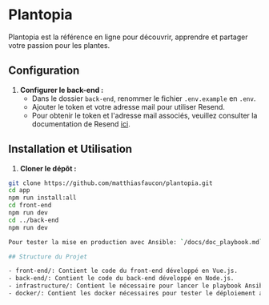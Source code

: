 # Plantopia

Plantopia est la référence en ligne pour découvrir, apprendre et partager votre passion pour les plantes.

## Configuration

1. **Configurer le back-end :**
   - Dans le dossier `back-end`, renommer le fichier `.env.example` en `.env`.
   - Ajouter le token et votre adresse mail pour utiliser Resend.
   - Pour obtenir le token et l'adresse mail associés, veuillez consulter la documentation de Resend [ici](https://resend.com/docs/introduction).

## Installation et Utilisation

1. **Cloner le dépôt :**
```bash
git clone https://github.com/matthiasfaucon/plantopia.git
cd app
npm run install:all
cd front-end
npm run dev
cd ../back-end
npm run dev

Pour tester la mise en production avec Ansible: `/docs/doc_playbook.md`

## Structure du Projet

- front-end/: Contient le code du front-end développé en Vue.js.
- back-end/: Contient le code du back-end développé en Node.js.
- infrastructure/: Contient le nécessaire pour lancer le playbook Ansible
- docker/: Contient les docker nécessaires pour tester le déploiement avec Ansible